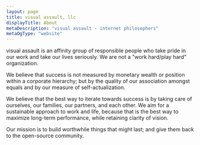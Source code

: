 ```yaml
---
layout: page
title: visual assault, llc
displayTitle: About
metaDescription: "visual assault - internet philosophers"
metaOgType: "website"
---
```


visual assault is an affinity group of responsible people who take pride
in our work and take our lives seriously. We are not a "work hard/play
hard" organization.

We believe that success is not measured by monetary wealth or position
within a corporate hierarchy; but by the quality of our association
amongst equals and by our measure of self-actualization.

We believe that the best way to iterate towards success is by taking care
of ourselves, our families, our partners, and each other. We aim for a
sustainable approach to work and life, because that is the best way to
maximize long-term performance, while retaining clarity of vision.

Our mission is to build worthwhile things that might last; and give them
back to the open-source community.
